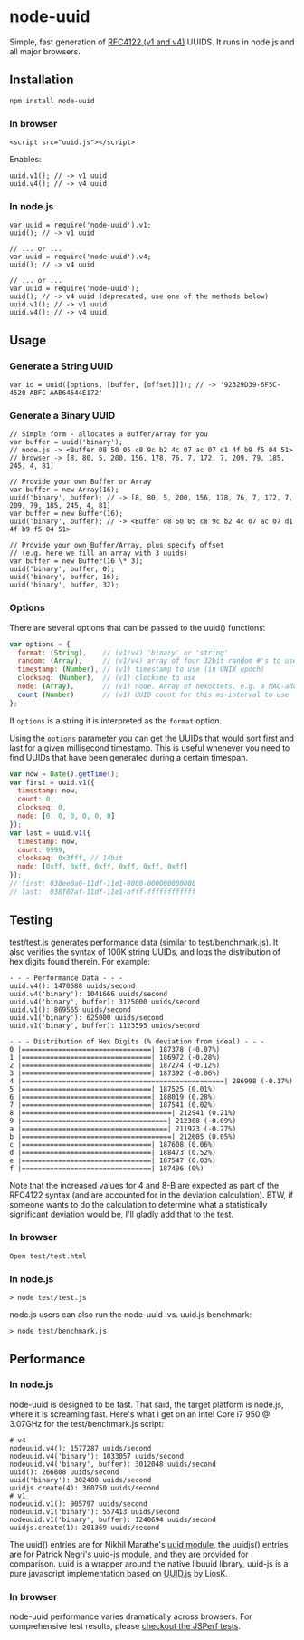 # node-uuid

Simple, fast generation of [RFC4122 (v1 and v4)](http://www.ietf.org/rfc/rfc4122.txt) UUIDS.  It runs in node.js and all major browsers.

## Installation

    npm install node-uuid

### In browser

    <script src="uuid.js"></script>

Enables:

    uuid.v1(); // -> v1 uuid
    uuid.v4(); // -> v4 uuid

### In node.js

    var uuid = require('node-uuid').v1;
    uuid(); // -> v1 uuid

    // ... or ...
    var uuid = require('node-uuid').v4;
    uuid(); // -> v4 uuid

    // ... or ...
    var uuid = require('node-uuid');
    uuid(); // -> v4 uuid (deprecated, use one of the methods below)
    uuid.v1(); // -> v1 uuid
    uuid.v4(); // -> v4 uuid

## Usage

### Generate a String UUID

    var id = uuid([options, [buffer, [offset]]]); // -> '92329D39-6F5C-4520-ABFC-AAB64544E172'

### Generate a Binary UUID

    // Simple form - allocates a Buffer/Array for you
    var buffer = uuid('binary');
    // node.js -> <Buffer 08 50 05 c8 9c b2 4c 07 ac 07 d1 4f b9 f5 04 51>
    // browser -> [8, 80, 5, 200, 156, 178, 76, 7, 172, 7, 209, 79, 185, 245, 4, 81]

    // Provide your own Buffer or Array
    var buffer = new Array(16);
    uuid('binary', buffer); // -> [8, 80, 5, 200, 156, 178, 76, 7, 172, 7, 209, 79, 185, 245, 4, 81]
    var buffer = new Buffer(16);
    uuid('binary', buffer); // -> <Buffer 08 50 05 c8 9c b2 4c 07 ac 07 d1 4f b9 f5 04 51>

    // Provide your own Buffer/Array, plus specify offset
    // (e.g. here we fill an array with 3 uuids)
    var buffer = new Buffer(16 \* 3);
    uuid('binary', buffer, 0);
    uuid('binary', buffer, 16);
    uuid('binary', buffer, 32);

### Options

There are several options that can be passed to the uuid() functions:

```javascript
var options = {
  format: (String),    // (v1/v4) 'binary' or 'string'
  random: (Array),     // (v1/v4) array of four 32bit random #'s to use instead of rnds
  timestamp: (Number), // (v1) timestamp to use (in UNIX epoch)
  clockseq: (Number),  // (v1) clockseq to use
  node: (Array),       // (v1) node. Array of hexoctets, e.g. a MAC-address
  count (Number)       // (v1) UUID count for this ms-interval to use
};
```

If `options` is a string it is interpreted as the `format` option.

Using the `options` parameter you can get the UUIDs that would sort first and last for a given millisecond timestamp.
This is useful whenever you need to find UUIDs that have been generated during a certain timespan.

```javascript
var now = Date().getTime();
var first = uuid.v1({
  timestamp: now,
  count: 0,
  clockseq: 0,
  node: [0, 0, 0, 0, 0, 0]
});
var last = uuid.v1({
  timestamp: now,
  count: 9999,
  clockseq: 0x3fff, // 14bit
  node: [0xff, 0xff, 0xff, 0xff, 0xff, 0xff]
});
// first: 038ee0a0-11df-11e1-8000-000000000000
// last:  038f07af-11df-11e1-bfff-ffffffffffff
```


## Testing

test/test.js generates performance data (similar to test/benchmark.js). It also verifies the syntax of 100K string UUIDs, and logs the distribution of hex digits found therein.  For example:

    - - - Performance Data - - -
    uuid.v4(): 1470588 uuids/second
    uuid.v4('binary'): 1041666 uuids/second
    uuid.v4('binary', buffer): 3125000 uuids/second
    uuid.v1(): 869565 uuids/second
    uuid.v1('binary'): 625000 uuids/second
    uuid.v1('binary', buffer): 1123595 uuids/second

    - - - Distribution of Hex Digits (% deviation from ideal) - - -
    0 |================================| 187378 (-0.07%)
    1 |================================| 186972 (-0.28%)
    2 |================================| 187274 (-0.12%)
    3 |================================| 187392 (-0.06%)
    4 |==================================================| 286998 (-0.17%)
    5 |================================| 187525 (0.01%)
    6 |================================| 188019 (0.28%)
    7 |================================| 187541 (0.02%)
    8 |=====================================| 212941 (0.21%)
    9 |====================================| 212308 (-0.09%)
    a |====================================| 211923 (-0.27%)
    b |=====================================| 212605 (0.05%)
    c |================================| 187608 (0.06%)
    d |================================| 188473 (0.52%)
    e |================================| 187547 (0.03%)
    f |================================| 187496 (0%)

Note that the increased values for 4 and 8-B are expected as part of the RFC4122 syntax (and are accounted for in the deviation calculation). BTW, if someone wants to do the calculation to determine what a statistically significant deviation would be, I'll gladly add that to the test.

### In browser

    Open test/test.html

### In node.js

    > node test/test.js

node.js users can also run the node-uuid .vs. uuid.js benchmark:

    > node test/benchmark.js

## Performance

### In node.js

node-uuid is designed to be fast.  That said, the target platform is node.js, where it is screaming fast.  Here's what I get on an Intel Core i7 950 @ 3.07GHz for the test/benchmark.js script:

    # v4
    nodeuuid.v4(): 1577287 uuids/second
    nodeuuid.v4('binary'): 1033057 uuids/second
    nodeuuid.v4('binary', buffer): 3012048 uuids/second
    uuid(): 266808 uuids/second
    uuid('binary'): 302480 uuids/second
    uuidjs.create(4): 360750 uuids/second
    # v1
    nodeuuid.v1(): 905797 uuids/second
    nodeuuid.v1('binary'): 557413 uuids/second
    nodeuuid.v1('binary', buffer): 1240694 uuids/second
    uuidjs.create(1): 201369 uuids/second

The uuid() entries are for Nikhil Marathe's [uuid module](https://bitbucket.org/nikhilm/uuidjs), the uuidjs() entries are for Patrick Negri's [uuid-js module](https://github.com/pnegri/uuid-js), and they are provided for comparison. uuid is a wrapper around the native libuuid library, uuid-js is a pure javascript implementation based on [UUID.js](https://github.com/LiosK/UUID.js) by LiosK.

### In browser

node-uuid performance varies dramatically across browsers.  For comprehensive test results, please [checkout the JSPerf tests](http://jsperf.com/node-uuid-performance).
